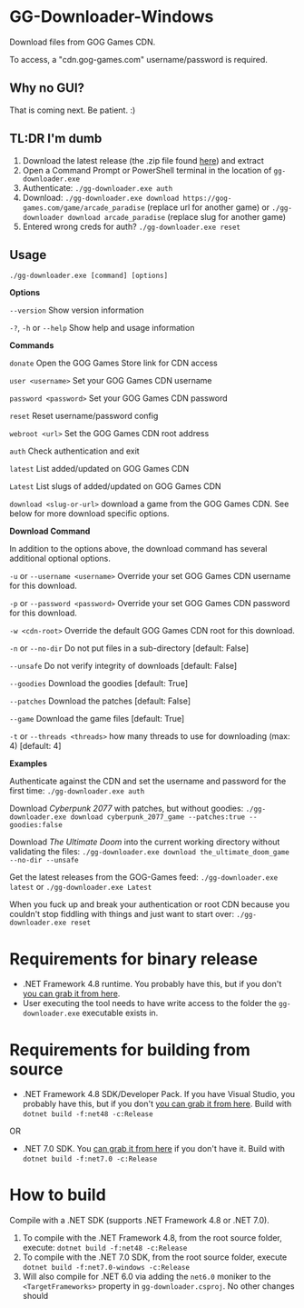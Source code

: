 ﻿# GG-Downloader-Windows

Download files from GOG Games CDN.

To access, a "cdn.gog-games.com" username/password is required.

## Why no GUI?
That is coming next. Be patient. :)

## TL:DR I'm dumb
1. Download the latest release (the .zip file found [here](https://github.com/GOG-Games-com/GG-Downloader-Windows/releases)) and extract
2. Open a Command Prompt or PowerShell terminal in the location of `gg-downloader.exe`
3. Authenticate: `./gg-downloader.exe auth`
3. Download: `./gg-downloader.exe download https://gog-games.com/game/arcade_paradise` (replace url for another game) or `./gg-downloader download arcade_paradise` (replace slug for another game)
4. Entered wrong creds for auth? `./gg-downloader.exe reset`

## Usage
`./gg-downloader.exe [command] [options]`

**Options**

`--version` Show version information

`-?`, `-h` or `--help` Show help and usage information

**Commands**

`donate` Open the GOG Games Store link for CDN access

`user <username>` Set your GOG Games CDN username

`password <password>` Set your GOG Games CDN password

`reset` Reset username/password config

`webroot <url>` Set the GOG Games CDN root address

`auth` Check authentication and exit
 
`latest` List added/updated on GOG Games CDN

`Latest` List slugs of added/updated on GOG Games CDN

`download <slug-or-url>` download a game from the GOG Games CDN. See below for more download specific options.

**Download Command**

In addition to the options above, the download command has several additional optional options.

`-u` or `--username <username>` Override your set GOG Games CDN username for this download.

`-p` or `--password <password>` Override your set GOG Games CDN password for this download.
  
`-w <cdn-root>` Override the default GOG Games CDN root for this download.

`-n` or `--no-dir` Do not put files in a sub-directory [default: False]

`--unsafe` Do not verify integrity of downloads [default: False]
  
`--goodies` Download the goodies [default: True]

`--patches` Download the patches [default: False]

`--game` Download the game files [default: True]

`-t` or `--threads <threads>` how many threads to use for downloading (max: 4) [default: 4]

**Examples**

Authenticate against the CDN and set the username and password for the first time: `./gg-downloader.exe auth`

Download _Cyberpunk 2077_ with patches, but without goodies: `./gg-downloader.exe download cyberpunk_2077_game --patches:true --goodies:false`

Download _The Ultimate Doom_ into the current working directory without validating the files: `./gg-downloader.exe download the_ultimate_doom_game --no-dir --unsafe`

Get the latest releases from the GOG-Games feed: `./gg-downloader.exe latest` or `./gg-downloader.exe Latest`

When you fuck up and break your authentication or root CDN because you couldn't stop fiddling with things and just want to start over: `./gg-downloader.exe reset`

# Requirements for binary release

* .NET Framework 4.8 runtime. You probably have this, but if you don't [you can grab it from here](https://dotnet.microsoft.com/en-us/download/dotnet-framework/net48).
* User executing the tool needs to have write access to the folder the `gg-downloader.exe` executable exists in.

# Requirements for building from source

* .NET Framework 4.8 SDK/Developer Pack. If you have Visual Studio, you probably have this, but if you don't [you can grab it from here](https://dotnet.microsoft.com/en-us/download/dotnet-framework/thank-you/net48-developer-pack-offline-installer). Build with `dotnet build -f:net48 -c:Release`

OR

* .NET 7.0 SDK. You [can grab it from here](https://dotnet.microsoft.com/en-us/download/dotnet/7.0) if you don't have it. Build with `dotnet build -f:net7.0 -c:Release`

# How to build
Compile with a .NET SDK (supports .NET Framework 4.8 or .NET 7.0).
 1. To compile with the .NET Framework 4.8, from the root source folder, execute:
 `dotnet build -f:net48 -c:Release`
 2. To compile with the .NET 7.0 SDK, from the root source folder, execute 
 `dotnet build -f:net7.0-windows -c:Release`
 3. Will also compile for .NET 6.0 via adding the `net6.0` moniker to the `<TargetFrameworks>` property in `gg-downloader.csproj`. No other changes should 
